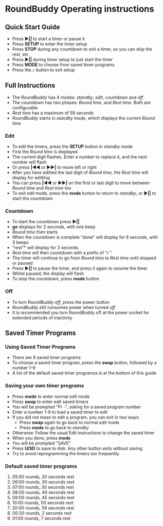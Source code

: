 # RoundBuddy Operating instructions

## Quick Start Guide

* Press ►**||** to start a timer or pause it
* Press __SETUP__ to enter the timer setup
* Press __STOP__ during any countdown to exit a timer, so you can skip the rest, etc
* Press ►**||** during timer setup to just start the timer
* Press __MODE__ to choose from saved timer programs
* Press the ⤴ button to exit setup

## Full Instructions

* The RoundBuddy has 4 modes: *standby*, *edit*, *countdown* and *off*
* The *countdown* has two phases: *Round time*, and *Rest time*. Both are configurable
* *Rest time* has a maximum of 59 seconds
* RoundBuddy starts in *standby* mode, which displays the current *Round time*

### Edit
* To edit the timers, press the __SETUP__ button in *standby* mode
* First the *Round time* is displayed
* The current digit flashes. Enter a number to replace it, and the next number will flash
* Or press **|**◀◀ or ▶▶**|** to move left or right
* After you have editted the last digit of *Round time*, the *Rest time* will display for editting
* You can press **|**◀◀ or ▶▶**|** on the first or last digit to move between *Round time* and *Rest time* too
* To exit *edit* mode, press the __mode__ button to return to *standby*, or ►**||** to start the *countdown*

### Countdown
* To start the countdown press ►**||**
* **go** displays for 2 seconds, with one beep
* *Round time* then starts
* When the countdown is complete "done" will display for 6 seconds, with 3 beeps
* "rest"* will display for 2 seconds
* *Rest time* will then countdown with a prefix of "r "
* The timer will continue to go from *Round time* to *Rest time* until stopped or paused
* Press ►**||** to pause the timer, and press it again to resume the timer
* Whilst paused, the display will flash
* To stop the *countdown*, press __mode__ button

### Off
* To turn RoundBuddy *off*, press the power button
* RoundBuddy still consumes power when turned *off*
* It is recommended you turn RoundBuddy off at the power socket for extended periods of inactivity

## Saved Timer Programs

### Using Saved Timer Programs
* There are 9 saved timer programs
* To choose a saved timer program, press the __swap__ button, followed by a number 1-9
* A list of the default saved timer programss is at the bottom of this guide

### Saving your own timer programs
* Press __mode__ to enter normal *edit* mode
* Press __swap__ to enter edit saved timers
* You will be prompted "Pr -", asking for a saved program number
* Enter a number 1-9 to load a saved timer to edit
* If you did not mean to edit a program, you can exit in two ways:
  * Press __swap__ again to go back to normal *edit* mode
  * Press __mode__ to go back to *standby*
* Otherwise: Follow the usual Edit instructions to change the saved timer
* When you done, press __mode__
* You will be prompted "SAVE"
* Press __U/SD__ to save to disk. Any other button exits without saving
* Try to avoid reprogramming the timers too frequently.

### Default saved timer programs

1. 05:00 rounds, 20 seconds rest
2. 06:00 rounds, 30 seconds rest
3. 07:00 rounds, 30 seconds rest
4. 08:00 rounds, 40 seconds rest
5. 09:00 rounds, 45 seconds rest
6. 10:00 rounds, 50 seconds rest
7. 20:00 rounds, 59 seconds rest
8. 00:30 rounds,  2 seconds rest
9. 01:00 rounds,  7 seconds rest
